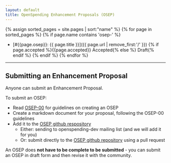 ```yaml
---
layout: default
title: OpenSpending Enhancement Proposals (OSEP)
---
```


{% assign sorted_pages = site.pages | sort:"name" %}
{% for page in sorted_pages %}
  {% if page.name contains 'osep-' %}
  * [#{{page.osep}}: {{ page.title }}]({{ page.url | remove_first:'/' }}) <span class="pull-right">{% if page.accepted %}<span class="label label-info">{{page.accepted}}</span> <span class="label label-success">Accepted</span>{% else %} <span class="label label-warning">Draft</span>{% endif %}</span>
  {% endif %}
{% endfor %}

----

## Submitting an Enhancement Proposal

Anyone can submit an Enhancement Proposal.

To submit an OSEP:

* Read [OSEP-00](http://labs.openspending.org/osep/osep-00.html) for guidelines on creating an OSEP
* Create a markdown document for your proposal, following the OSEP-00 guidelines
* Add it to the [OSEP github respository][repo]
  * Either: sending to openspending-dev mailing list (and we will add it for you)
  * Or: submit directly to the [OSEP github repository][repo] using a pull request

[repo]: https://github.com/openspending/osep

An OSEP does **not have to be complete to be submitted** - you can submit an OSEP
in draft form and then revise it with the community.
